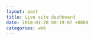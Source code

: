 ```yaml
---
layout: post
title: Live site dashboard 
date: 2018-01-28 00:19:07 +0800
categories: web
---
```



<!--<div id="live_site_4" style="width: 100%; min-height: 600px"></div>-->
<div id="live_site_5" style="width: 100%; min-height: 1800px"></div>
<!--<div id="live_site_6" style="width: 100%; min-height: 600px"></div>
<div id="live_site_7" style="width: 100%; min-height: 600px"></div>-->

<script type="text/javascript">

//var live_site_chart_4 = echarts.init(document.getElementById('live_site_4'));
//var live_site_chart_6 = echarts.init(document.getElementById('live_site_5'));
var live_site_chart_5 = echarts.init(document.getElementById('live_site_5'));
//var live_site_chart_7 = echarts.init(document.getElementById('live_site_7'));

function updateChart(month, element, title) {
	$.getJSON('http://feed.genghuiluo.cn/live/total_view_by_hour.json?month=' + month, function(data){

	var xdata = [];
	var ydata_zhanqi = []
	var ydata_huya = []
	var ydata_douyu = []
	var ydata_panda = []
	var ydata_huomao = []
	
	$.each( data, function( key, val ) {

		switch (val.site) {
		case 'zhanqi':
			xdata.push(val.by_hour);
			ydata_zhanqi.push(val.total_view);
			break;
		case 'huya':
			ydata_huya.push(val.total_view);
			break;
		case 'douyu':
			ydata_douyu.push(val.total_view);
			break;
		case 'panda':
			ydata_panda.push(val.total_view);
			break;
		case 'huomao':
			ydata_huomao.push(val.total_view);
			break;
		}
        });
	
	option = {
    		title: {
    		    text: title
    		},
    		tooltip : {
    		    trigger: 'axis',
    		    axisPointer: {
    		        type: 'cross',
    		        label: {
    		            backgroundColor: '#6a7985'
    		        }
    		    }
    		},
    		legend: {
    		    data:['战旗','虎牙','斗鱼','熊猫','火猫']
    		},
    		toolbox: {
    		    feature: {
    		        saveAsImage: {}
    		    }
    		},
    		grid: {
    		    left: '3%',
    		    right: '4%',
    		    bottom: '3%',
    		    containLabel: true
    		},
    		xAxis : [
    		    {
    		        type : 'value'
    		    }
    		],
    		yAxis : [
		    {
    		        //type : 'time',
    		        type : 'category',
    		        boundaryGap : false,
    		        data : xdata
    		    }

    		],
    		series : [
    		    {
    		        name:'战旗',
    		        type:'line',
    		        stack: 'total_view_by_hour',
    		        areaStyle: {normal: {}},
    		        data: ydata_zhanqi
    		    },
    		    {
    		        name:'虎牙',
    		        type:'line',
    		        stack: 'total_view_by_hour',
    		        areaStyle: {normal: {}},
    		        data: ydata_huya
    		    },
    		    {
    		        name:'斗鱼',
    		        type:'line',
    		        stack: 'total_view_by_hour',
    		        areaStyle: {normal: {}},
    		        data: ydata_douyu
    		    },
    		    {
    		        name:'熊猫',
    		        type:'line',
    		        stack: '总量',
    		        areaStyle: {normal: {}},
    		        data: ydata_panda
    		    },
    		    {
    		        name:'火猫',
    		        type:'line',
    		        stack: 'total_view_by_hour',
    		        label: {
    		            normal: {
    		                show: true,
    		                position: 'top'
    		            }
    		        },
    		        areaStyle: {normal: {}},
    		        data: ydata_huomao
    		    }
    		]
	};
	
	element.setOption(option);
	})
}

$(document).ready(function() {
    //updateChart(4, live_site_chart_4,'April,2017 - live site dashboard');
    updateChart(5, live_site_chart_5,'May,2017 - live site dashboard');
    //updateChart(6, live_site_chart_6,'June,2017 - live site dashboard');
    //updateChart(7, live_site_chart_7,'July,2017 - live site dashboard');
});


